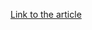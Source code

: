 [Link to the article](https://thehackernews.com/2025/06/new-supply-chain-malware-operation-hits.html)

